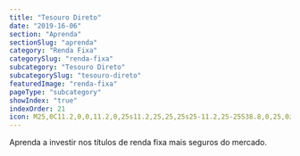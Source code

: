 ```yaml
---
title: "Tesouro Direto"
date: "2019-16-06"
section: "Aprenda"
sectionSlug: "aprenda"
category: "Renda Fixa"
categorySlug: "renda-fixa"
subcategory: "Tesouro Direto"
subcategorySlug: "tesouro-direto"
featuredImage: "renda-fixa"
pageType: "subcategory"
showIndex: "true"
indexOrder: 21
icon: M25,0C11.2,0,0,11.2,0,25s11.2,25,25,25s25-11.2,25-25S38.8,0,25,0z M26.3,38.6v4.8h-2.8v-4.6	c-2.6-0.1-5.3-0.9-6.9-2l1.1-3c1.6,1.1,4,1.9,6.5,1.9c3.2,0,5.3-1.8,5.3-4.4c0-2.4-1.8-4-5.1-5.3c-4.6-1.8-7.4-3.8-7.4-7.7	c0-3.8,2.7-6.6,6.8-7.2V6.6h2.8v4.3c2.7,0.1,4.5,0.8,5.7,1.5l-1.1,2.9c-1-0.5-2.8-1.5-5.7-1.5c-3.5,0-4.8,2.1-4.8,3.8	c0,2.4,1.7,3.5,5.6,5.1c4.6,1.9,6.9,4.2,6.9,8.2C33.4,34.5,30.9,37.8,26.3,38.6z"
---
```


Aprenda a investir nos títulos de renda fixa mais seguros do mercado.